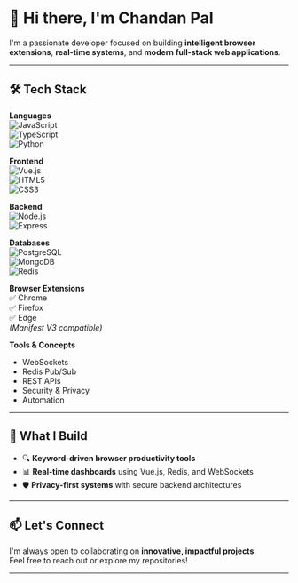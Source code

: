 # 👋 Hi there, I'm Chandan Pal

I'm a passionate developer focused on building **intelligent browser extensions**, **real-time systems**, and **modern full-stack web applications**.

---

## 🛠 Tech Stack

**Languages**  
![JavaScript](https://img.shields.io/badge/JavaScript-F7DF1E?logo=javascript&logoColor=black)  
![TypeScript](https://img.shields.io/badge/TypeScript-3178C6?logo=typescript&logoColor=white)  
![Python](https://img.shields.io/badge/Python-3776AB?logo=python&logoColor=white)

**Frontend**  
![Vue.js](https://img.shields.io/badge/Vue.js-4FC08D?logo=vue.js&logoColor=white)  
![HTML5](https://img.shields.io/badge/HTML5-E34F26?logo=html5&logoColor=white)  
![CSS3](https://img.shields.io/badge/CSS3-1572B6?logo=css3&logoColor=white)

**Backend**  
![Node.js](https://img.shields.io/badge/Node.js-339933?logo=nodedotjs&logoColor=white)  
![Express](https://img.shields.io/badge/Express-000000?logo=express&logoColor=white)

**Databases**  
![PostgreSQL](https://img.shields.io/badge/PostgreSQL-4169E1?logo=postgresql&logoColor=white)  
![MongoDB](https://img.shields.io/badge/MongoDB-47A248?logo=mongodb&logoColor=white)  
![Redis](https://img.shields.io/badge/Redis-DC382D?logo=redis&logoColor=white)

**Browser Extensions**  
✅ Chrome  
✅ Firefox  
✅ Edge  
*(Manifest V3 compatible)*

**Tools & Concepts**  
- WebSockets  
- Redis Pub/Sub  
- REST APIs  
- Security & Privacy  
- Automation

---

## 🚀 What I Build

- 🔍 **Keyword-driven browser productivity tools**  
- 📊 **Real-time dashboards** using Vue.js, Redis, and WebSockets  
- 🛡️ **Privacy-first systems** with secure backend architectures

---

## 📫 Let's Connect

I'm always open to collaborating on **innovative, impactful projects**.  
Feel free to reach out or explore my repositories!

---
